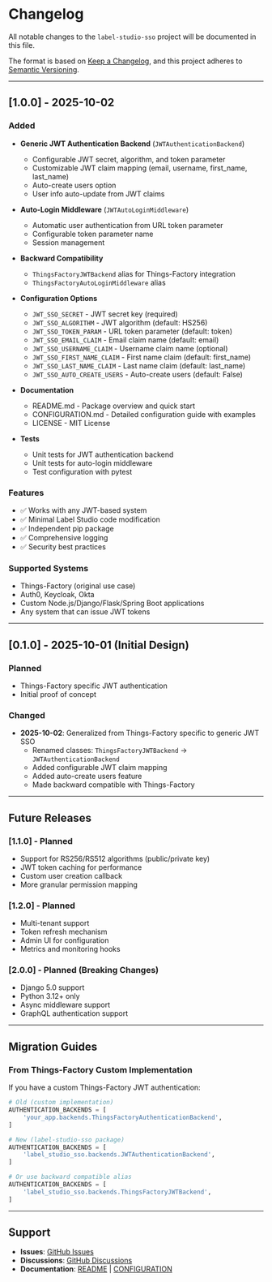 # Changelog

All notable changes to the `label-studio-sso` project will be documented in this file.

The format is based on [Keep a Changelog](https://keepachangelog.com/en/1.0.0/),
and this project adheres to [Semantic Versioning](https://semver.org/spec/v2.0.0.html).

---

## [1.0.0] - 2025-10-02

### Added

- **Generic JWT Authentication Backend** (`JWTAuthenticationBackend`)

  - Configurable JWT secret, algorithm, and token parameter
  - Customizable JWT claim mapping (email, username, first_name, last_name)
  - Auto-create users option
  - User info auto-update from JWT claims

- **Auto-Login Middleware** (`JWTAutoLoginMiddleware`)

  - Automatic user authentication from URL token parameter
  - Configurable token parameter name
  - Session management

- **Backward Compatibility**

  - `ThingsFactoryJWTBackend` alias for Things-Factory integration
  - `ThingsFactoryAutoLoginMiddleware` alias

- **Configuration Options**

  - `JWT_SSO_SECRET` - JWT secret key (required)
  - `JWT_SSO_ALGORITHM` - JWT algorithm (default: HS256)
  - `JWT_SSO_TOKEN_PARAM` - URL token parameter (default: token)
  - `JWT_SSO_EMAIL_CLAIM` - Email claim name (default: email)
  - `JWT_SSO_USERNAME_CLAIM` - Username claim name (optional)
  - `JWT_SSO_FIRST_NAME_CLAIM` - First name claim (default: first_name)
  - `JWT_SSO_LAST_NAME_CLAIM` - Last name claim (default: last_name)
  - `JWT_SSO_AUTO_CREATE_USERS` - Auto-create users (default: False)

- **Documentation**

  - README.md - Package overview and quick start
  - CONFIGURATION.md - Detailed configuration guide with examples
  - LICENSE - MIT License

- **Tests**
  - Unit tests for JWT authentication backend
  - Unit tests for auto-login middleware
  - Test configuration with pytest

### Features

- ✅ Works with any JWT-based system
- ✅ Minimal Label Studio code modification
- ✅ Independent pip package
- ✅ Comprehensive logging
- ✅ Security best practices

### Supported Systems

- Things-Factory (original use case)
- Auth0, Keycloak, Okta
- Custom Node.js/Django/Flask/Spring Boot applications
- Any system that can issue JWT tokens

---

## [0.1.0] - 2025-10-01 (Initial Design)

### Planned

- Things-Factory specific JWT authentication
- Initial proof of concept

### Changed

- **2025-10-02**: Generalized from Things-Factory specific to generic JWT SSO
  - Renamed classes: `ThingsFactoryJWTBackend` → `JWTAuthenticationBackend`
  - Added configurable JWT claim mapping
  - Added auto-create users feature
  - Made backward compatible with Things-Factory

---

## Future Releases

### [1.1.0] - Planned

- Support for RS256/RS512 algorithms (public/private key)
- JWT token caching for performance
- Custom user creation callback
- More granular permission mapping

### [1.2.0] - Planned

- Multi-tenant support
- Token refresh mechanism
- Admin UI for configuration
- Metrics and monitoring hooks

### [2.0.0] - Planned (Breaking Changes)

- Django 5.0 support
- Python 3.12+ only
- Async middleware support
- GraphQL authentication support

---

## Migration Guides

### From Things-Factory Custom Implementation

If you have a custom Things-Factory JWT authentication:

```python
# Old (custom implementation)
AUTHENTICATION_BACKENDS = [
    'your_app.backends.ThingsFactoryAuthenticationBackend',
]

# New (label-studio-sso package)
AUTHENTICATION_BACKENDS = [
    'label_studio_sso.backends.JWTAuthenticationBackend',
]

# Or use backward compatible alias
AUTHENTICATION_BACKENDS = [
    'label_studio_sso.backends.ThingsFactoryJWTBackend',
]
```

---

## Support

- **Issues**: [GitHub Issues](https://github.com/aidoop/label-studio-sso/issues)
- **Discussions**: [GitHub Discussions](https://github.com/aidoop/label-studio-sso/discussions)
- **Documentation**: [README](./README.md) | [CONFIGURATION](./CONFIGURATION.md)
